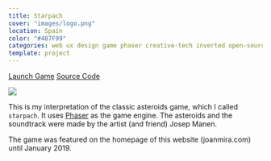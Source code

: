 ```yaml
---
title: Starpach
cover: "images/logo.png"
location: Spain
color: "#487F99"
categories: web ux design game phaser creative-tech inverted open-source
template: project
---
```


<p class="align-center">
<a class="btn external" role="button" href="https://work.joanmira.com/interactive/starpach/" target="_blank">Launch Game</a>
<a class="btn github" role="button" href="https://github.com/gazpachu/work/tree/master/interactive/starpach" target="_blank">Source Code</a>
</p>

![](/work/starpach/images/1.png)

This is my interpretation of the classic asteroids game, which I called `starpach`. It uses [Phaser](https://phaser.io/) as the game engine. The asteroids and the soundtrack were made by the artist (and friend) Josep Manen.

The game was featured on the homepage of this website (joanmira.com) until January 2019.
